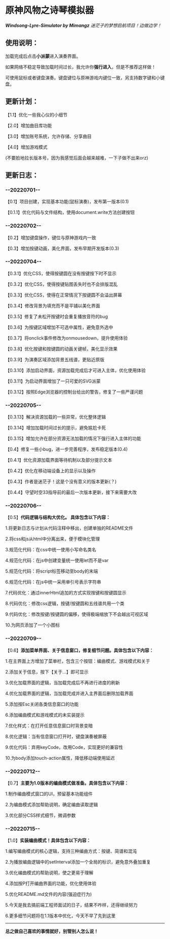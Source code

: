 # 原神风物之诗琴模拟器
***Windsong-Lyre-Simulator by Mimangz*** *迷茫子的梦想启航项目！边做边学！*

## 使用说明：

加载完成后点击**小派蒙**进入演奏界面。

如果网络不稳定导致加载时间过长，我允许你**强行进入**，但是不推荐这样做！

可使用鼠标或者键盘演奏。键盘键位与原神游戏内键位一致，另支持数字键和小键盘。

## 更新计划：

【1.1】优化一些我心仪的小细节

【2.0】增加曲目库功能

【3.0】增加账号系统，允许存储、分享曲目

【4.0】增加游戏模式

(不要脸地拉长版本号，因为我感觉后面会越来越难，一下子做不出来orz)

## 更新日志：

### --20220701--

【0.1】项目创建，实现基本功能(鼠标演奏)，发布第一版本(0.1)

【0.1.1】优化代码与文件结构，使用document.write方法创建按钮

### --20220702--

【0.2】增加键盘操作，键位与原神游戏内一致

【0.3】增加按键动画，美化界面，发布早期开发版本(0.3)

### --20220704--

【0.3.1】优化CSS，使得按键圆在没有按键按下时不显示

【0.3.2】优化CSS，使得按键贴图丢失时也不会排版混乱

【0.3.3】优化CSS，使得在正常情况下按键圆不会溢出屏幕

【0.3.4】修改背景为填充而不是平铺以美化界面

【0.3.5】修复了未松开按键时会重复播放音符的bug

【0.3.6】为按键区域增加不可选中属性，避免意外选中

【0.3.7】将onclick事件修改为onmousedown，提升使用体验

【0.3.8】优化按键和按键圆的动画关键帧，美化显示效果

【0.3.9】为演奏区域添加背景五线谱，更贴近原版

【0.3.10】添加启动界面，资源加载完成后才可进入主体，优化使用体验

【0.3.11】为启动界面增加了一只可爱的SVG派蒙

【0.3.12】按照Edge浏览器的控制台给出的警告，修复了一些严谨问题

### --20220705--

【0.3.13】解决资源加载的一些异常，优化整体逻辑

【0.3.14】增加加载时间过长的提示，避免尴尬卡死

【0.3.15】增加允许在部分资源无法加载的情况下强行进入主体的功能

【0.4】修复一些小bug，进一步完善程序，发布稳定版本(0.4)

【0.4.1】优化资源加载界面等待机制以及部分提示文本

【0.4.2】优化在移动端设备上的显示以及操作

【0.4.3】作者是迷茫子！这是个没有意义的版本更新(？)

【0.4.4】守望时空33指导前的最后一次版本更新，接下来需要大改

### --20220706--

【0.5】**代码逻辑与结构大优化。 具体包含以下内容：**

1.将更新日志与计划从代码注释中移出，创建单独的README文件

2.将css和js从html中分离出来，便于模块化管理

3.规范化代码：在css中统一使用小写命名类名

4.规范化代码：在js中创建变量统一使用let而不是var

5.规范化代码：将script标签移动至body的末端

6.规范化代码：在js中统一采用单引号表示字符串

7.代码优化：通过innerHtml追加的方式实现按键和按键圆显示

8.代码优化：修改css逻辑，按键/按键圆和五线谱共用一个类

9.代码优化：修改按键/按键圆的偏移，使得极端缩放下不会越出可视区域

10.为网页添加了一个小图标

### --20220709--

【0.6】**添加菜单界面、关于信息窗口，修复细节问题。具体包含以下内容：**

1.在主界面上方增加了菜单栏，包含三个按钮：编曲模式、游戏模式和关于

2.添加关于信息，按下【关于…】即可显示

3.优化加载界面的逻辑，当加载完成后不再进行进度的刷新

4.优化加载界面的逻辑，当加载完成并进入主界面后删除加载界面

5.添加按Esc关闭各类信息窗口的功能

6.添加编曲模式和游戏模式的未实装提示

7.优化样式：在打开任意信息窗口时背景变暗

8.优化逻辑：当有信息窗口打开时，键盘演奏被屏蔽

9.优化代码：弃用keyCode，改用Code，实现更好的兼容性

10.为body添加touch-action属性，降低移动端使用延迟

### --20220712--

【0.7】**主要为1.0版本的编曲模式做准备。具体包含以下内容：**

1.制作编曲模式窗口的UI，预留基本功能组件

2.为编曲模式添加帮助说明，确定编曲读取逻辑

3.优化部分CSS样式细节，微调参数

### --20220715--

【1.0】**实装编曲模式！具体包含以下内容：**

1.编写编曲模式的核心逻辑，支持三种编曲方式：按键、简谱和混沌

2.为播放编曲逻辑中的setInterval添加一个全局的标识，避免意外叠加重复

3.优化编曲模式的帮助说明，使之更易于理解

4.添加按P打开编曲界面的功能，优化使用体验

5.优化README.md文件的内容(强迫症行为)

5.今天是我去搞前端工程师面试的日子，结果不咋样，还得继续努力

6.更多细节问题将在1.1版本中优化，今天不早了先到这里

------

**总之做自己喜欢的事情就好，别管别人怎么说！**
